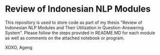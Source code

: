 # Review of Indonesian NLP Modules

This repository is used to store code as part of my thesis "Review of Indonesian NLP Modules and Their Utilization in Question-Answering System". Please follow the steps provided in README.MD for each module as well as comments on the attached notebook or program.

XOXO,
Ageng